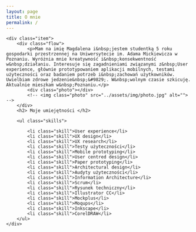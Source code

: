 ```yaml
---
layout: page
title: O mnie
permalink: /
---
```

<div class="container">


	<div class="item">
		<div class="flow">
			<p>Mam na imię Magdalena i&nbsp;jestem studentką 5 roku gospodarki przestrzennej na Uniwersytecie im. Adama Mickiewicza w Poznaniu. Wyróżnia mnie kreatywność i&nbsp;konsekwentność w&nbsp;działaniu. Interesuje się zagadnieniami związanymi z&nbsp;User experience, głównie prototypowaniem aplikacji mobilnych, testami użyteczności oraz badaniem potrzeb i&nbsp;zachowań użytkowników. Uwielbiam zdrowe jedzenie&nbsp;&#9829;. W&nbsp;wolnym czasie szkicuję. Aktualnie mieszkam w&nbsp;Poznaniu.</p>
			<div class="photo"></div>
			<!-- <img class="photo" src="../assets/img/photo.jpg" alt=""> -->
		</div>
		<h2> Moje umiejętności </h2>

		<ul class="skills">

			<li class="skill">User experience</li>
			<li class="skill">UX design</li>
			<li class="skill">UX research</li>
			<li class="skill">Testy użyteczności</li>
			<li class="skill">Mobile prototyping</li>
			<li class="skill">User centred design</li>
			<li class="skill">Paper prototyping</li>
			<li class="skill">Architectural design</li>
			<li class="skill">Audyty użyteczności</li>
			<li class="skill">Information Architecture</li>
			<li class="skill">Scrum</li>
			<li class="skill">Rysunek techniczny</li>
			<li class="skill">Illustrator CC</li>
			<li class="skill">Mockplus</li>
			<li class="skill">Moqups</li>
			<li class="skill">Inkscape</li>
			<li class="skill">CorelDRAW</li>
		</ul>
	</div>
</div>
